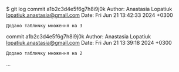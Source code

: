 $ git log
commit a1b2c3d4e5f6g7h8i9j0k
Author: Anastasia Lopatiuk <lopatiuk.anastasia@gmail.com>
Date:   Fri Jun 21 13:42:33 2024 +0300

    Додано табличку множення на 3

commit a1b2c3d4e5f6g7h8i9j0k
Author: Anastasia Lopatiuk <lopatiuk.anastasia@gmail.com>
Date:   Fri Jun 21 13:39:18 2024 +0300

    Додано табличку множення на 2

...

<!---
lopatiu/lopatiu is a ✨ special ✨ repository because its `README.md` (this file) appears on your GitHub profile.
You can click the Preview link to take a look at your changes.
--->
